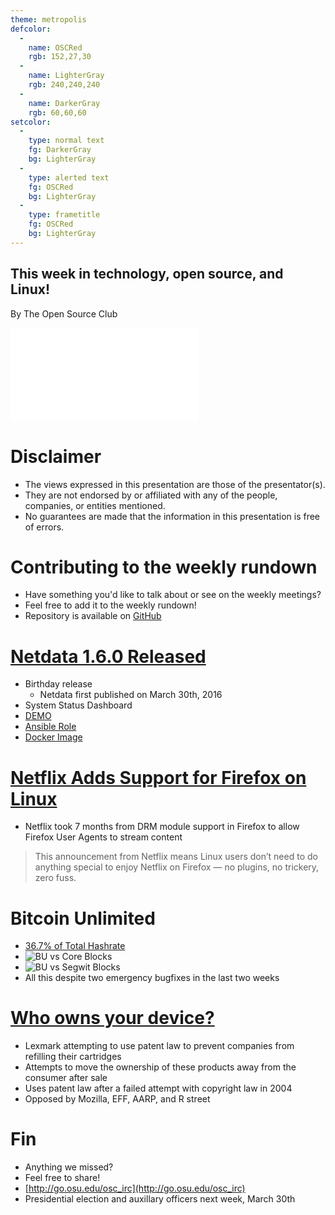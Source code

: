 ```yaml
---
theme: metropolis
defcolor:
  -
    name: OSCRed
    rgb: 152,27,30
  -
    name: LighterGray
    rgb: 240,240,240
  -
    name: DarkerGray
    rgb: 60,60,60
setcolor:
  -
    type: normal text
    fg: DarkerGray
    bg: LighterGray
  -
    type: alerted text
    fg: OSCRed
    bg: LighterGray
  -
    type: frametitle
    fg: OSCRed
    bg: LighterGray
---
```


## This week in technology, open source, and Linux!

By The Open Source Club

![OSC Logo](../../common/osc-logo.pdf "Open Source Club at Ohio State Logo")

# Disclaimer
* The views expressed in this presentation are those of the presentator(s).
* They are not endorsed by or affiliated with any of the people, companies, or entities mentioned.
* No guarantees are made that the information in this presentation is free of errors.

# Contributing to the weekly rundown
* Have something you'd like to talk about or see on the weekly meetings?
* Feel free to add it to the weekly rundown!
* Repository is available on [GitHub](https://github.com/OSUOSC/osc-weekly-rundown)

# [Netdata 1.6.0 Released](https://github.com/firehol/netdata/releases/tag/v1.6.0) 
* Birthday release
    * Netdata first published on March 30th, 2016
* System Status Dashboard
* [DEMO](https://atlanta.my-netdata.io/default.html#menu_system_submenu_processes;theme=slate)
* [Ansible Role](https://galaxy.ansible.com/soehlert/netdata/)
* [Docker Image](https://hub.docker.com/r/titpetric/netdata/)

# [Netflix Adds Support for Firefox on Linux](http://www.omgubuntu.co.uk/2017/03/netflix-finally-adds-support-firefox-linux) 
* Netflix took 7 months from DRM module support in Firefox to allow Firefox User Agents to stream content

> This announcement from Netflix means Linux users don’t need to do anything special to enjoy Netflix on Firefox — no plugins, no trickery, zero fuss.

# Bitcoin Unlimited

* [36.7% of Total Hashrate](http://xtnodes.com/#blocks_pie_graph)
* ![BU vs Core Blocks](https://i.imgur.com/4YKLX5s.jpg)
* ![BU vs Segwit Blocks](https://i.imgur.com/4YKLX5s.jpg)
* All this despite two emergency bugfixes in the last two weeks

# [Who owns your device?](https://www.eff.org/deeplinks/2017/03/patents-are-big-part-why-we-cant-own-nice-things-supreme-court-should-fix)
* Lexmark attempting to use patent law to prevent companies from refilling their cartridges
* Attempts to move the ownership of these products away from the consumer after sale
* Uses patent law after a failed attempt with copyright law in 2004
* Opposed by Mozilla, EFF, AARP, and R street

# Fin

* Anything we missed?
* Feel free to share!
* [http://go.osu.edu/osc_irc](http://go.osu.edu/osc_irc)
* Presidential election and auxillary officers next week, March 30th
